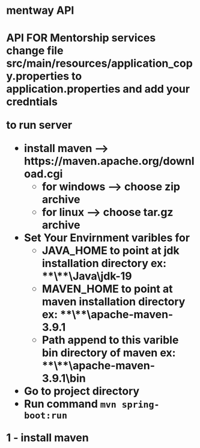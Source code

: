<h1> mentway API <h1> 
<Strong> API FOR Mentorship services </strong>
change file src/main/resources/application_copy.properties to  application.properties and add your credntials
  
  <b>to run server</b>
  <ul>
    <li>install maven  -->  https://maven.apache.org/download.cgi
      <ul>
        <li>for windows --> choose zip archive </li>
        <li>for linux --> choose tar.gz archive </li>
      </ul>
      <li>Set Your Envirnment varibles for 
        <ul>
          <li>JAVA_HOME to point at jdk installation directory ex: **\**\Java\jdk-19 </li>
          <li>MAVEN_HOME to point at maven installation directory ex: **\**\apache-maven-3.9.1 </li>
          <li>Path  append to this varible bin directory of maven ex: **\**\apache-maven-3.9.1\bin</li>
        </ul>
      </li>
    </li>
  <li>Go to project directory</li>
  <li>Run command
    <code>mvn spring-boot:run</code>
  </li>
  
   </ul>
1 - install maven  
